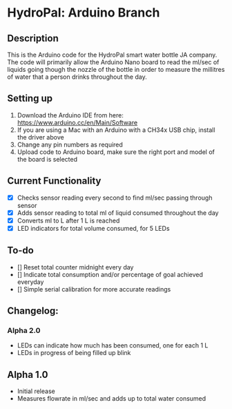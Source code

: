 # HydroPal: Arduino Branch

## Description
This is the Arduino code for the HydroPal smart water bottle JA company. The code will primarily allow the Arduino Nano board to read the ml/sec of liquids going though the nozzle of the bottle in order to measure the millitres of water that a person drinks throughout the day.

## Setting up
1. Download the Arduino IDE from here: https://www.arduino.cc/en/Main/Software
2. If you are using a Mac with an Arduino with a CH34x USB chip, install the driver above
3. Change any pin numbers as required
4. Upload code to Arduino board, make sure the right port and model of the board is selected

## Current Functionality
- [x] Checks sensor reading every second to find ml/sec passing through sensor
- [x] Adds sensor reading to total ml of liquid consumed throughout the day
- [x] Converts ml to L after 1 L is reached
- [x] LED indicators for total volume consumed, for 5 LEDs

## To-do
- [] Reset total counter midnight every day
- [] Indicate total consumption and/or percentage of goal achieved everyday
- [] Simple serial calibration for more accurate readings

## Changelog:

### Alpha 2.0
- LEDs can indicate how much has been consumed, one for each 1 L
- LEDs in progress of being filled up blink

## Alpha 1.0
- Initial release
- Measures flowrate in ml/sec and adds up to total water consumed
